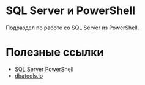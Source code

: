 # SQL Server и PowerShell

Подраздел по работе со SQL Server из PowerShell.

# Полезные ссылки

* [SQL Server PowerShell](https://docs.microsoft.com/ru-ru/sql/powershell/sql-server-powershell?view=sql-server-ver15)
* [dbatools.io](https://dbatools.io/)